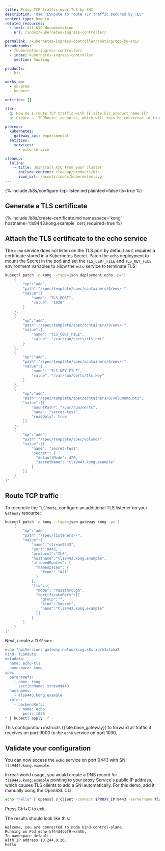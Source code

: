 ```yaml
---
title: Proxy TCP traffic over TLS by SNI
description: "Use TLSRoute to route TCP traffic secured by TLS"
content_type: how_to
related_resources:
  - text: All KIC documentation
    url: /index/kubernetes-ingress-controller/

permalink: /kubernetes-ingress-controller/routing/tcp-by-sni/
breadcrumbs:
  - /kubernetes-ingress-controller/
  - index: kubernetes-ingress-controller
    section: Routing

products:
  - kic

works_on:
  - on-prem
  - konnect

entities: []

tldr:
  q: How do I route TCP traffic with {{ site.kic_product_name }}?
  a: Create a `TCPRoute` resource, which will then be converted in to a [{{ site.base_gateway }} Service](/gateway/entities/service/) and [Route](/gateway/entities/route/). TLS passthrough is _not_ supported using `TCPIngress`.

prereqs:
  kubernetes:
    gateway_api: experimental
  entities:
    services:
      - echo-service

cleanup:
  inline:
    - title: Uninstall KIC from your cluster
      include_content: cleanup/products/kic
      icon_url: /assets/icons/kubernetes.svg
---
```


{% include /k8s/configure-tcp-listen.md plaintext=false tls=true %}

## Generate a TLS certificate

{% include /k8s/create-certificate.md namespace='kong' hostname='tls9443.kong.example' cert_required=true %}

## Attach the TLS certificate to the echo service

The `echo` service does not listen on the TLS port by default as it requires a certificate stored in a Kubernetes Secret. Patch the `echo` deployment to mount the Secret in the pod and set the `TLS_CERT_FILE` and `TLS_KEY_FILE` environment variables to allow the `echo` service to terminate TLS:

```bash
kubectl patch -n kong --type=json deployment echo -p='[
    {
        "op":"add",
        "path":"/spec/template/spec/containers/0/env/-",
        "value":{
            "name": "TLS_PORT",
            "value": "1030"
        }
    },
    {
        "op":"add",
        "path":"/spec/template/spec/containers/0/env/-",
        "value":{
            "name": "TLS_CERT_FILE",
            "value": "/var/run/certs/tls.crt"
        }
    },
    {
        "op":"add",
        "path":"/spec/template/spec/containers/0/env/-",
        "value":{
            "name": "TLS_KEY_FILE",
            "value": "/var/run/certs/tls.key"
        }
    },
    {
        "op":"add",
        "path":"/spec/template/spec/containers/0/volumeMounts",
        "value":[{
            "mountPath": "/var/run/certs",
            "name": "secret-test",
            "readOnly": true
        }]
    },
    {
        "op":"add",
        "path":"/spec/template/spec/volumes",
        "value":[{
            "name": "secret-test",
            "secret": {
              "defaultMode": 420,
              "secretName": "tls9443.kong.example"
            }
        }]
    }
]'
```

## Route TCP traffic

To reconcile the `TLSRoute`, configure an additional TLS listener on your `Gateway` resource:

```bash
kubectl patch -n kong --type=json gateway kong -p='[
    {
        "op":"add",
        "path":"/spec/listeners/-",
        "value":{
            "name":"stream9443",
            "port":9443,
            "protocol":"TLS",
            "hostname":"tls9443.kong.example",
            "allowedRoutes": {
              "namespaces": {
                "from": "All"
              }
            },
            "tls": {
              "mode": "Passthrough",
              "certificateRefs":[{
                "group":"",
                "kind":"Secret",
                "name":"tls9443.kong.example"
              }]
            }
        }
    }
]'
```

Next, create a `TLSRoute`:

```bash
echo "apiVersion: gateway.networking.k8s.io/v1alpha2
kind: TLSRoute
metadata:
  name: echo-tls
  namespace: kong
spec:
  parentRefs:
    - name: kong
      sectionName: stream9443
  hostnames:
    - tls9443.kong.example
  rules:
    - backendRefs:
      - name: echo
        port: 1030
" | kubectl apply -f -
```

This configuration instructs {{site.base_gateway}} to forward all traffic it receives on port 9000 to the `echo` service on port 1030.

## Validate your configuration

You can now access the `echo` service on port 9443 with SNI `tls9443.kong.example`.

In real-world usage, you would create a DNS record for `tls9443.kong.example` pointing to your proxy Service's public IP address, which causes TLS clients to add a SNI automatically. For this demo, add it manually using the OpenSSL CLI.

```bash
echo "hello" | openssl s_client -connect $PROXY_IP:9443 -servername tls9443.kong.example -quiet 2>/dev/null
```

Press Ctrl+C to exit.

The results should look like this:

```text
Welcome, you are connected to node kind-control-plane.
Running on Pod echo-5f44d4c6f9-krnhk.
In namespace default.
With IP address 10.244.0.26.
hello
```
